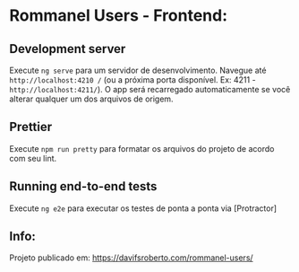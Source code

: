 # Rommanel Users - Frontend:

## Development server

Execute `ng serve` para um servidor de desenvolvimento. Navegue até `http://localhost:4210 /` (ou a próxima porta disponível. Ex: 4211 - `http://localhost:4211/`).
O app será recarregado automaticamente se você alterar qualquer um dos arquivos de origem.


## Prettier

Execute `npm run pretty` para formatar os arquivos do projeto de acordo com seu lint.


## Running end-to-end tests

Execute `ng e2e` para executar os testes de ponta a ponta via [Protractor]


## Info:

Projeto publicado em: https://davifsroberto.com/rommanel-users/
